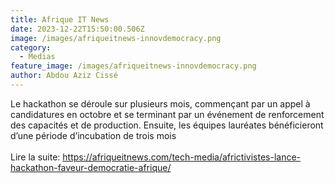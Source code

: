 ```yaml
---
title: Afrique IT News
date: 2023-12-22T15:50:00.506Z
image: /images/afriqueitnews-innovdemocracy.png
category:
  - Medias
feature_image: /images/afriqueitnews-innovdemocracy.png
author: Abdou Aziz Cissé
---
```

Le hackathon se déroule sur plusieurs mois, commençant par un appel à candidatures en octobre et se terminant par un événement de renforcement des capacités et de production. Ensuite, les équipes lauréates bénéficieront d’une période d’incubation de trois mois\
\
Lire la suite: https://afriqueitnews.com/tech-media/africtivistes-lance-hackathon-faveur-democratie-afrique/